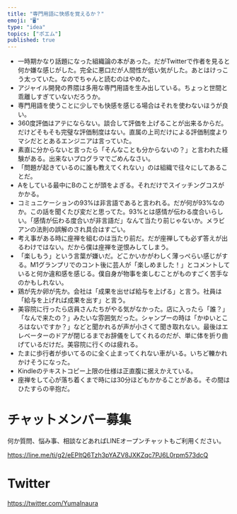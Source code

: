 ```yaml
---
title: "専門用語に快感を覚えるか？"
emoji: "🖥"
type: "idea"
topics: ["ポエム"]
published: true
---
```



- 一時期かなり話題になった組織論の本があった。だがTwitterで作者を見ると何か嫌な感じがした。完全に悪口だが人間性が低い気がした。あとはけっこう太っていた。なのでちゃんと読むのはやめた。
- アジャイル開発の界隈は多用な専門用語を生み出している。ちょっと世間と乖離しすぎていないだろうか。
- 専門用語を使うことに少しでも快感を感じる場合はそれを使わないほうが良い。
- 360度評価はアテにならない。談合して評価を上げることが出来るからだ。だけどそもそも完璧な評価制度はない。直属の上司だけによる評価制度よりマシだととあるエンジニアは言っていた。
- 素直に分からないと言ったら「そんなことも分からないの？」と言われた経験がある。出来ないプログラマでごめんなさい。
- 「問題が起きているのに誰も教えてくれない」のは組織で往々にしてあることだ。
- Aをしている最中にBのことが頭をよぎる。それだけでスイッチングコスがかかる。
- コミュニケーションの93%は非言語であると言われる。だが何が93%なのか。この話を聞くたび変だと思ってた。93%とは感情が伝わる度合いらしい。「感情が伝わる度合いが非言語だ」なんて当たり前じゃないか。メラビアンの法則の誤解のされ具合はすごい。
- 考え事がある時に座禅を組むのは当たり前だ。だが座禅しても必ず答えが出るわけではない。だから僕は座禅を逆恨みしてしまう。
- 「楽しもう」という言葉が嫌いだ。どこかいかがわしく薄っぺらい感じがする。M1グランプリでのコント後に芸人が「楽しめました！」とコメントしていると何か違和感を感じる。僕自身が物事を楽しむことがものすごく苦手なのかもしれない。
- 鶏が先か卵が先か。会社は「成果を出せば給与を上げる」と言う。社員は「給与を上げれば成果を出す」と言う。
- 美容院に行ったら店員さんたちがやる気がなかった。店に入ったら「誰？」「なんで来たの？」みたいな雰囲気だった。シャンプーの時は「かゆいところはないですか？」などと聞かれるが声が小さくて聞き取れない。最後はエレベーターのドアが閉じるまでお辞儀をしてくれるのだが、単に体を折り曲げているだけだ。美容院に行くのは疲れる。
- たまに歩行者が歩いてるのに全く止まってくれない車がいる。いちど轢かれかけそうになった。
- Kindleのテキストコピー上限の仕様は正直腹に据えかえている。
- 座禅をして心が落ち着くまで時には30分ほどもかかることがある。その間はひたすらの辛抱だ。

# チャットメンバー募集


何か質問、悩み事、相談などあればLINEオープンチャットもご利用ください。

https://line.me/ti/g2/eEPltQ6Tzh3pYAZV8JXKZqc7PJ6L0rpm573dcQ


# Twitter

https://twitter.com/YumaInaura

